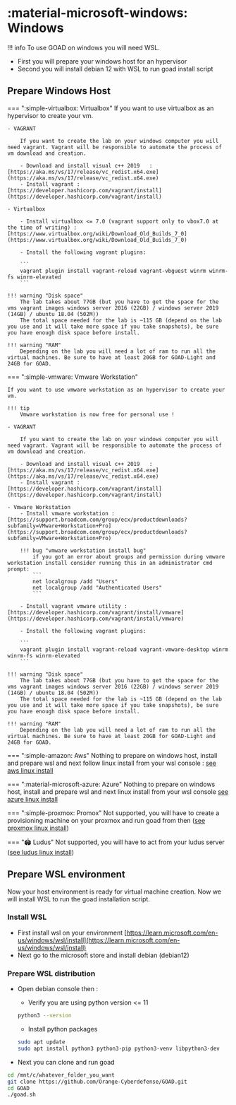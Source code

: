 # :material-microsoft-windows: Windows

!!! info 
    To use GOAD on windows you will need WSL.

- First you will prepare your windows host for an hypervisor
- Second you will install debian 12 with WSL to run goad install script

## Prepare Windows Host

=== ":simple-virtualbox: Virtualbox"
    If you want to use virtualbox as an hypervisor to create your vm.

    - VAGRANT

        If you want to create the lab on your windows computer you will need vagrant. Vagrant will be responsible to automate the process of vm download and creation.

        - Download and install visual c++ 2019   : [https://aka.ms/vs/17/release/vc_redist.x64.exe](https://aka.ms/vs/17/release/vc_redist.x64.exe)
        - Install vagrant : [https://developer.hashicorp.com/vagrant/install](https://developer.hashicorp.com/vagrant/install)

    - Virtualbox

        - Install virtualbox <= 7.0 (vagrant support only to vbox7.0 at the time of writing) : [https://www.virtualbox.org/wiki/Download_Old_Builds_7_0](https://www.virtualbox.org/wiki/Download_Old_Builds_7_0)

        - Install the following vagrant plugins:

        ```
        vagrant plugin install vagrant-reload vagrant-vbguest winrm winrm-fs winrm-elevated
        ```

    !!! warning "Disk space"
        The lab takes about 77GB (but you have to get the space for the vms vagrant images windows server 2016 (22GB) / windows server 2019 (14GB) / ubuntu 18.04 (502M))
        The total space needed for the lab is ~115 GB (depend on the lab you use and it will take more space if you take snapshots), be sure you have enough disk space before install.

    !!! warning "RAM"
        Depending on the lab you will need a lot of ram to run all the virtual machines. Be sure to have at least 20GB for GOAD-Light and 24GB for GOAD.

=== ":simple-vmware: Vmware Workstation"

    If you want to use vmware workstation as an hypervisor to create your vm.

    !!! tip
        Vmware workstation is now free for personal use !

    - VAGRANT

        If you want to create the lab on your windows computer you will need vagrant. Vagrant will be responsible to automate the process of vm download and creation.

        - Download and install visual c++ 2019   : [https://aka.ms/vs/17/release/vc_redist.x64.exe](https://aka.ms/vs/17/release/vc_redist.x64.exe)
        - Install vagrant : [https://developer.hashicorp.com/vagrant/install](https://developer.hashicorp.com/vagrant/install)

    - Vmware Workstation
        - Install vmware workstation : [https://support.broadcom.com/group/ecx/productdownloads?subfamily=VMware+Workstation+Pro](https://support.broadcom.com/group/ecx/productdownloads?subfamily=VMware+Workstation+Pro)

        !!! bug "vmware workstation install bug"
            if you got an error about groups and permission during vmware workstation install consider running this in an administrator cmd prompt:
            ```
            net localgroup /add "Users"
            net localgroup /add "Authenticated Users"
            ```

        - Install vagrant vmware utility : [https://developer.hashicorp.com/vagrant/install/vmware](https://developer.hashicorp.com/vagrant/install/vmware)

        - Install the following vagrant plugins:

        ```
        vagrant plugin install vagrant-reload vagrant-vmware-desktop winrm winrm-fs winrm-elevated
        ```

    !!! warning "Disk space"
        The lab takes about 77GB (but you have to get the space for the vms vagrant images windows server 2016 (22GB) / windows server 2019 (14GB) / ubuntu 18.04 (502M))
        The total space needed for the lab is ~115 GB (depend on the lab you use and it will take more space if you take snapshots), be sure you have enough disk space before install.

    !!! warning "RAM"
        Depending on the lab you will need a lot of ram to run all the virtual machines. Be sure to have at least 20GB for GOAD-Light and 24GB for GOAD.


=== ":simple-amazon: Aws"
    Nothing to prepare on windows host, install and prepare wsl and next follow linux install from your wsl console : [see aws linux install](/installation/linux/#__tabbed_1_4)

=== ":material-microsoft-azure: Azure"
    Nothing to prepare on windows host, install and prepare wsl and next linux install from your wsl console [see azure linux install](/installation/linux/#__tabbed_1_3)

=== ":simple-proxmox: Promox"
    Not supported, you will have to create a provisioning machine on your proxmox and run goad from then ([see proxmox linux install](/installation/linux/#__tabbed_1_5))

=== "🏟️  Ludus"
    Not supported, you will have to act from your ludus server ([see ludus linux install](/installation/linux/#__tabbed_1_6))

## Prepare WSL environment

Now your host environment is ready for virtual machine creation. Now we will install WSL to run the goad installation script.

### Install WSL

- First install wsl on your environment [https://learn.microsoft.com/en-us/windows/wsl/install](https://learn.microsoft.com/en-us/windows/wsl/install)
- Next go to the microsoft store and install debian (debian12)

### Prepare WSL distribution
- Open debian console then :

    - Verify you are using python version <= 11
    ```bash
    python3 --version
    ```

    - Install python packages
    ```bash
    sudo apt update
    sudo apt install python3 python3-pip python3-venv libpython3-dev
    ```

- Next you can clone and run goad

```bash
cd /mnt/c/whatever_folder_you_want
git clone https://github.com/Orange-Cyberdefense/GOAD.git
cd GOAD
./goad.sh
```
